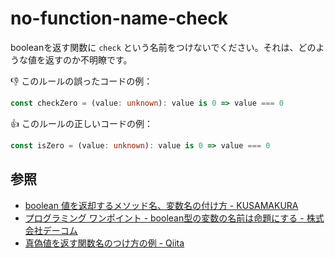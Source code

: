 # no-function-name-check

booleanを返す関数に `check` という名前をつけないでください。それは、どのような値を返すのか不明瞭です。

:thumbsdown: このルールの誤ったコードの例：

```ts
const checkZero = (value: unknown): value is 0 => value === 0
```

:thumbsup: このルールの正しいコードの例：

```ts
const isZero = (value: unknown): value is 0 => value === 0
```

## 参照

- [boolean 値を返却するメソッド名、変数名の付け方 - KUSAMAKURA](https://kusamakura.hatenablog.com/entry/2016/03/03/boolean_%E5%80%A4%E3%82%92%E8%BF%94%E5%8D%B4%E3%81%99%E3%82%8B%E3%83%A1%E3%82%BD%E3%83%83%E3%83%89%E5%90%8D%E3%80%81%E5%A4%89%E6%95%B0%E5%90%8D%E3%81%AE%E4%BB%98%E3%81%91%E6%96%B9)
- [プログラミング ワンポイント - boolean型の変数の名前は命題にする - 株式会社デーコム](http://www.dcom-web.co.jp/technology/pgpoint1/)
- [真偽値を返す関数名のつけ方の例 - Qiita](https://qiita.com/munieru_jp/items/f66026060b7b5f0c3cbf)
